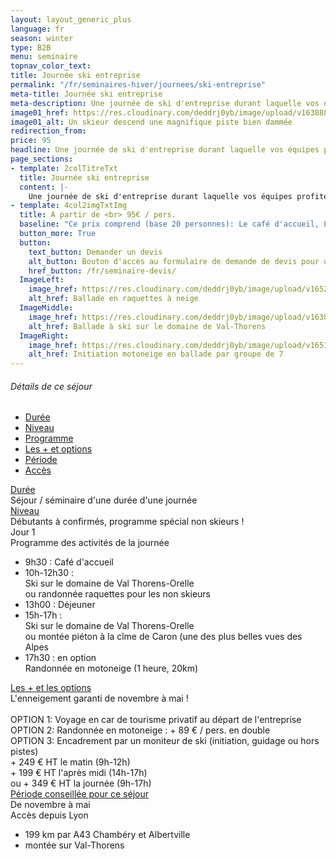 ```yaml
---
layout: layout_generic_plus
language: fr
season: winter
type: B2B
menu: seminaire
topnav_color_text: 
title: Journée ski entreprise
permalink: "/fr/seminaires-hiver/journees/ski-entreprise"
meta-title: Journée ski entreprise
meta-description: Une journée de ski d'entreprise durant laquelle vos équipes profitent d'un moment exceptionnel pour créer du lien différement.
image01_href: https://res.cloudinary.com/deddrj0yb/image/upload/v1638883540/website/winter/Ski-descente-vitesse_tq4ywc.jpg
image01_alt: Un skieur descend une magnifique piste bien dammée
redirection_from:
price: 95
headline: Une journée de ski d'entreprise durant laquelle vos équipes profitent d'un moment exceptionnel pour créer du lien différement.
page_sections:
- template: 2colTitreTxt
  title: Journée ski entreprise
  content: |-
    Une journée de ski d'entreprise durant laquelle vos équipes profitent d'un moment exceptionnel pour créer du lien différement.
- template: 4col2imgTxtImg
  title: A partir de <br> 95€ / pers.
  baseline: "Ce prix comprend (base 20 personnes): Le café d'accueil, Le forfait de ski journée Val Thorens-Orelle, Les activités pour les non-skieurs"
  button_more: True
  button:
    text_button: Demander un devis
    alt_button: Bouton d'accès au formulaire de demande de devis pour un séminaire d'entreprise
    href_button: /fr/seminaire-devis/
  ImageLeft:
    image_href: https://res.cloudinary.com/deddrj0yb/image/upload/v1652866533/website/winter/greg-rakozy-SXyxT9hPoX0-unsplash.jpg
    alt_href: Ballade en raquettes à neige
  ImageMiddle:
    image_href: https://res.cloudinary.com/deddrj0yb/image/upload/v1638883540/website/winter/Ski-descente-vitesse_tq4ywc.jpg
    alt_href: Ballade à ski sur le domaine de Val-Thorens
  ImageRight:
    image_href: https://res.cloudinary.com/deddrj0yb/image/upload/v1651070598/website/Seminaires/hiver/motoneige/spencer-davis-vDXNdsGerpM-unsplash.jpg
    alt_href: Initiation motoneige en ballade par groupe de 7
---
```


<!-- start section -->
<section class="big-section bg-light-gray border-top border-color-medium-gray wow animate__fadeIn">
    <div class="container">
        <div class="row justify-content-center">
            <div class="col-md-12 text-center margin-six-bottom">
                <h6 class="alt-font text-extra-dark-gray font-weight-500">Détails de ce séjour</h6>
            </div>
        </div>
        <div class="row justify-content-center">
            <div class="col-12 col-lg-10 tab-style-05">
                <div class="tab-box">
                    <!-- start tab navigation -->
                    <ul class="nav nav-tabs margin-7-rem-bottom md-margin-5-rem-bottom xs-margin-15px-lr align-items-center justify-content-center font-weight-500 text-uppercase">
                        <li class="nav-item alt-font"><a class="nav-link" href="#tab-nine1" data-bs-toggle="tab">Durée</a></li>
                        <li class="nav-item alt-font"><a class="nav-link" href="#tab-nine2" data-bs-toggle="tab">Niveau</a></li>
                        <li class="nav-item alt-font"><a class="nav-link active" href="#tab-nine3" data-bs-toggle="tab">Programme</a></li>
                        <li class="nav-item alt-font"><a class="nav-link" href="#tab-nine4" data-bs-toggle="tab">Les + et options</a></li>
                        <li class="nav-item alt-font"><a class="nav-link" href="#tab-nine5" data-bs-toggle="tab">Période</a></li>
                        <li class="nav-item alt-font"><a class="nav-link" href="#tab-nine6" data-bs-toggle="tab">Accès</a></li>
                    </ul>
                    <!-- end tab navigation -->
                </div>
                <div class="tab-content">
                    <!-- start tab content -->
                    <div class="tab-pane med-text fade in" id="tab-nine1">
                        <div class="panel-group accordion-event accordion-style-04" id="accordion1" data-active-icon="icon-feather-minus" data-inactive-icon="icon-feather-plus">
                            <!-- start accordion item -->
                            <div class="panel border-color-black-transparent">
                                <div class="panel-heading">
                                    <span class="panel-body-no-marg-fullwidth"></span>
                                    <a class="accordion-toggle" data-bs-parent="#accordion1" href="#accordion-style-4-1">
                                        <div class="panel-title">
                                            <span class="text-extra-dark-gray d-inline-block font-weight-500 h4">Durée</span>
                                        </div>
                                    </a>                                    
                                </div>
                                <div id="accordion-style-4-1" class="panel-collapse " data-bs-parent="#accordion1">
                                    <div class="panel-body-no-marg-fullwidth">Séjour / séminaire d'une durée d'une journée</div>
                                </div>
                            </div>
                            <!-- end accordion item -->
                        </div>
                    </div>
                    <!-- end tab content -->
                    <!-- start tab content -->
                    <div class="tab-pane fade in" id="tab-nine2">
                        <div class="panel-group accordion-event accordion-style-04" id="accordion2" data-active-icon="icon-feather-minus" data-inactive-icon="icon-feather-plus">
                            <!-- start accordion item -->
                            <div class="panel border-color-black-transparent">
                                <div class="panel-heading">
                                    <span class="panel-body-no-marg-fullwidth h4 "></span>
                                        <a class="accordion-toggle"  data-bs-parent="#accordion2" href="#accordion-style-4-1">
                                            <div class="panel-title">
                                                <span class="text-extra-dark-gray d-inline-block font-weight-500 h4">Niveau</span>
                                            </div>
                                        </a>
                                    </div>
                                    <div id="accordion-style-4-1" class="panel-collapse " data-bs-parent="#accordion2">
                                        <div class="panel-body-no-marg-fullwidth">Débutants à confirmés, programme spécial non skieurs !</div>
                                    </div>
                                </div>
                            <!-- end accordion item -->
                        </div>
                    </div>
                    <!-- end tab content -->
                    <!-- start tab content -->
                    <div class="tab-pane fade in active show" id="tab-nine3">
                        <div class="panel-group accordion-event accordion-style-04" id="accordion3" data-active-icon="icon-feather-minus" data-inactive-icon="icon-feather-plus">
                            <!-- start accordion item -->
                            <div class="panel border-color-black-transparent">
                                <div class="panel-heading">
                                    <span class="panel-time">Jour 1</span>
                                    <span class="accordion-toggle">
                                        <div class="panel-title">
                                            <span class="text-extra-dark-gray d-inline-block font-weight-500 h4">Programme des activités de la journée</span>
                                        </div>
                                    </span>
                                </div>
                                <div>
                                    <div class="panel-body-marg-fullwidth">
                                      <ul class="list-style-01">
                                        <li><i class="fas fa-check mb-0"></i>9h30 : Café d'accueil</li>
                                        <li><i class="fas fa-check mb-0"></i>10h-12h30 : <br>
                                        Ski sur le domaine de Val Thorens-Orelle<br>
                                        ou randonnée raquettes pour les non skieurs
                                        </li>
                                        <li><i class="fas fa-check mb-0"></i>13h00 : Déjeuner</li>
                                        <li><i class="fas fa-check mb-0"></i>15h-17h : <br>
                                        Ski sur le domaine de Val Thorens-Orelle<br>
                                        ou montée piéton à la cîme de Caron (une des plus belles vues des Alpes
                                        </li>
                                        <li><i class="fas fa-check mb-0"></i>17h30 : en option<br>
                                        Randonnée en motoneige (1 heure, 20km)
                                        </li>
                                      </ul>
                                    </div>
                                </div>
                            </div>
                            <!-- end accordion item -->
                        </div>
                    </div>
                    <!-- end tab content -->
                    <!-- start tab content -->
                    <div class="tab-pane fade in" id="tab-nine4">
                        <div class="panel-group accordion-event accordion-style-04" id="accordion4" data-active-icon="icon-feather-minus" data-inactive-icon="icon-feather-plus">
                            <!-- start accordion item -->
                            <div class="panel border-color-black-transparent">
                              <div class="panel-heading">
                                  <span class="panel-body-no-marg-fullwidth"></span>
                                  <a class="accordion-toggle" data-bs-parent="#accordion1" href="#accordion-style-4-1">
                                      <div class="panel-title">
                                          <span class="text-extra-dark-gray d-inline-block font-weight-500 h4">Les + et les options</span>
                                      </div>
                                  </a>                                    
                              </div>
                              <div id="accordion-style-4-1" class="panel-collapse " data-bs-parent="#accordion1">
                                  <div class="panel-body-no-marg-fullwidth">L'enneigement garanti de novembre à mai !<br><br>
                                  OPTION 1: Voyage en car de tourisme privatif au départ de l'entreprise<br>
                                  OPTION 2: Randonnée en motoneige : + 89 € / pers. en double<br>
                                  OPTION 3: Encadrement par un moniteur de ski (initiation, guidage ou hors pistes)<br>
                                  + 249 € HT le matin (9h-12h)<br>
                                  + 199 € HT l'après midi (14h-17h)<br>
                                  ou + 349 € HT la journée (9h-17h)</div>
                              </div>
                            </div>
                            <!-- end accordion item -->
                        </div>
                    </div>
                    <!-- end tab content -->
                    <!-- start tab content -->
                    <div class="tab-pane fade in" id="tab-nine5">
                        <div class="panel-group accordion-event accordion-style-04" id="accordion5" data-active-icon="icon-feather-minus" data-inactive-icon="icon-feather-plus">
                            <!-- start accordion item -->
                            <div class="panel border-color-black-transparent">
                              <div class="panel-heading">
                                  <span class="panel-body-no-marg-fullwidth"></span>
                                  <a class="accordion-toggle" data-bs-parent="#accordion1" href="#accordion-style-4-1">
                                      <div class="panel-title">
                                          <span class="text-extra-dark-gray d-inline-block font-weight-500 h4">Période conseillée pour ce séjour</span>
                                      </div>
                                  </a>                                    
                              </div>
                              <div id="accordion-style-4-1" class="panel-collapse " data-bs-parent="#accordion1">
                                  <div class="panel-body-no-marg-fullwidth">De novembre à mai</div>
                              </div>
                            </div>
                            <!-- end accordion item -->
                        </div>
                    </div>
                    <!-- end tab content -->
                    <!-- start tab content -->
                    <div class="tab-pane fade in" id="tab-nine6">
                        <div class="panel-group accordion-event accordion-style-04" id="accordion6" data-active-icon="icon-feather-minus" data-inactive-icon="icon-feather-plus">
                             <!-- start accordion item -->
                            <div class="panel border-color-black-transparent">
                              <div class="panel-heading">
                                  <span class="accordion-toggle">
                                      <div class="panel-title">
                                          <span class="text-extra-dark-gray d-inline-block font-weight-500 h4">Accès depuis Lyon</span>
                                      </div>
                                  </span>
                              </div>
                              <div>
                                  <div class="panel-body-no-marg-fullwidth">
                                    <ul class="list-style-01">
                                      <li><i class="fas fa-check mb-0"></i>199 km par A43 Chambéry et Albertville</li>
                                      <li><i class="fas fa-check mb-0"></i>montée sur Val-Thorens</li>
                                    </ul>
                                  </div>
                              </div>
                            </div>
                            <!-- end accordion item -->
                        </div>
                    </div>
                    <!-- end tab content -->
                </div>
            </div>       
        </div>
    </div>
</section>
<!-- end section -->